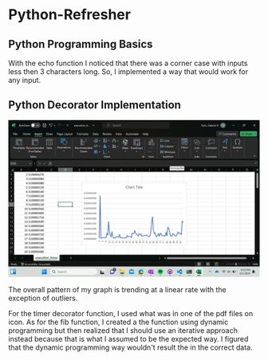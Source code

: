 # Python-Refresher

## Python Programming Basics

With the echo function I noticed that there was a corner case with inputs less then 3 characters long. So, I implemented a way that would work for any input.


## Python Decorator Implementation
![Alt text](image.png)

The overall pattern of my graph is trending at a linear rate with the exception of outliers. 

For the timer decorator function, I used what was in one of the pdf files on icon. As for the fib function, I created a the function using dynamic programming but then realized that I should use an iterative approach instead because that is what I assumed to be the expected way. I figured that the dynamic programming way wouldn't result the in the correct data.
